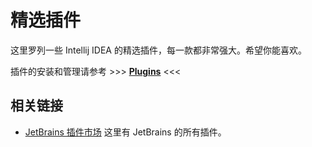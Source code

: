 # 精选插件

这里罗列一些 Intellij IDEA 的精选插件，每一款都非常强大。希望你能喜欢。

插件的安装和管理请参考 >>> [**Plugins**](/practices/settings/plugins) <<<

## 相关链接
- [JetBrains 插件市场](https://plugins.jetbrains.com/) 
  这里有 JetBrains 的所有插件。